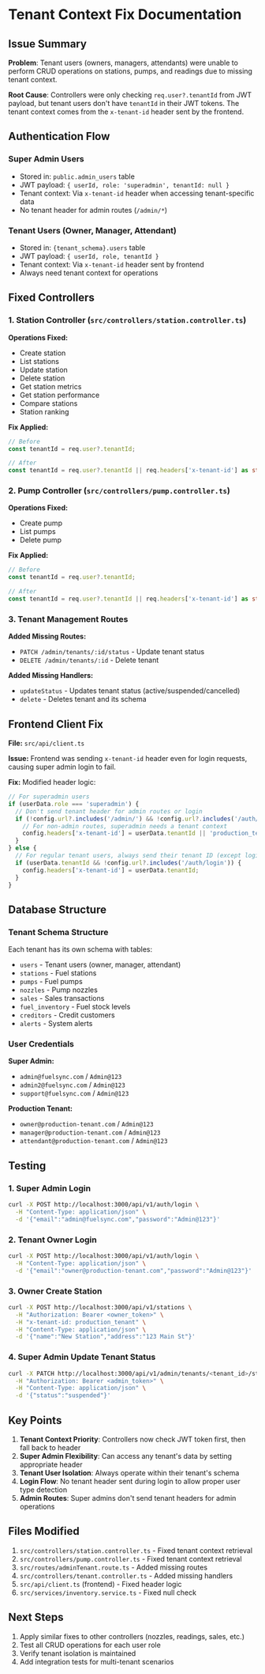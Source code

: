 # Tenant Context Fix Documentation

## Issue Summary

**Problem**: Tenant users (owners, managers, attendants) were unable to perform CRUD operations on stations, pumps, and readings due to missing tenant context.

**Root Cause**: Controllers were only checking `req.user?.tenantId` from JWT payload, but tenant users don't have `tenantId` in their JWT tokens. The tenant context comes from the `x-tenant-id` header sent by the frontend.

## Authentication Flow

### Super Admin Users
- Stored in: `public.admin_users` table
- JWT payload: `{ userId, role: 'superadmin', tenantId: null }`
- Tenant context: Via `x-tenant-id` header when accessing tenant-specific data
- No tenant header for admin routes (`/admin/*`)

### Tenant Users (Owner, Manager, Attendant)
- Stored in: `{tenant_schema}.users` table
- JWT payload: `{ userId, role, tenantId }`
- Tenant context: Via `x-tenant-id` header sent by frontend
- Always need tenant context for operations

## Fixed Controllers

### 1. Station Controller (`src/controllers/station.controller.ts`)
**Operations Fixed:**
- Create station
- List stations
- Update station
- Delete station
- Get station metrics
- Get station performance
- Compare stations
- Station ranking

**Fix Applied:**
```typescript
// Before
const tenantId = req.user?.tenantId;

// After
const tenantId = req.user?.tenantId || req.headers['x-tenant-id'] as string;
```

### 2. Pump Controller (`src/controllers/pump.controller.ts`)
**Operations Fixed:**
- Create pump
- List pumps
- Delete pump

**Fix Applied:**
```typescript
// Before
const tenantId = req.user?.tenantId;

// After
const tenantId = req.user?.tenantId || req.headers['x-tenant-id'] as string;
```

### 3. Tenant Management Routes
**Added Missing Routes:**
- `PATCH /admin/tenants/:id/status` - Update tenant status
- `DELETE /admin/tenants/:id` - Delete tenant

**Added Missing Handlers:**
- `updateStatus` - Updates tenant status (active/suspended/cancelled)
- `delete` - Deletes tenant and its schema

## Frontend Client Fix

**File:** `src/api/client.ts`

**Issue:** Frontend was sending `x-tenant-id` header even for login requests, causing super admin login to fail.

**Fix:** Modified header logic:
```typescript
// For superadmin users
if (userData.role === 'superadmin') {
  // Don't send tenant header for admin routes or login
  if (!config.url?.includes('/admin/') && !config.url?.includes('/auth/login')) {
    // For non-admin routes, superadmin needs a tenant context
    config.headers['x-tenant-id'] = userData.tenantId || 'production_tenant';
  }
} else {
  // For regular tenant users, always send their tenant ID (except login)
  if (userData.tenantId && !config.url?.includes('/auth/login')) {
    config.headers['x-tenant-id'] = userData.tenantId;
  }
}
```

## Database Structure

### Tenant Schema Structure
Each tenant has its own schema with tables:
- `users` - Tenant users (owner, manager, attendant)
- `stations` - Fuel stations
- `pumps` - Fuel pumps
- `nozzles` - Pump nozzles
- `sales` - Sales transactions
- `fuel_inventory` - Fuel stock levels
- `creditors` - Credit customers
- `alerts` - System alerts

### User Credentials
**Super Admin:**
- `admin@fuelsync.com` / `Admin@123`
- `admin2@fuelsync.com` / `Admin@123`
- `support@fuelsync.com` / `Admin@123`

**Production Tenant:**
- `owner@production-tenant.com` / `Admin@123`
- `manager@production-tenant.com` / `Admin@123`
- `attendant@production-tenant.com` / `Admin@123`

## Testing

### 1. Super Admin Login
```bash
curl -X POST http://localhost:3000/api/v1/auth/login \
  -H "Content-Type: application/json" \
  -d '{"email":"admin@fuelsync.com","password":"Admin@123"}'
```

### 2. Tenant Owner Login
```bash
curl -X POST http://localhost:3000/api/v1/auth/login \
  -H "Content-Type: application/json" \
  -d '{"email":"owner@production-tenant.com","password":"Admin@123"}'
```

### 3. Owner Create Station
```bash
curl -X POST http://localhost:3000/api/v1/stations \
  -H "Authorization: Bearer <owner_token>" \
  -H "x-tenant-id: production_tenant" \
  -H "Content-Type: application/json" \
  -d '{"name":"New Station","address":"123 Main St"}'
```

### 4. Super Admin Update Tenant Status
```bash
curl -X PATCH http://localhost:3000/api/v1/admin/tenants/<tenant_id>/status \
  -H "Authorization: Bearer <admin_token>" \
  -H "Content-Type: application/json" \
  -d '{"status":"suspended"}'
```

## Key Points

1. **Tenant Context Priority**: Controllers now check JWT token first, then fall back to header
2. **Super Admin Flexibility**: Can access any tenant's data by setting appropriate header
3. **Tenant User Isolation**: Always operate within their tenant's schema
4. **Login Flow**: No tenant header sent during login to allow proper user type detection
5. **Admin Routes**: Super admins don't send tenant headers for admin operations

## Files Modified

1. `src/controllers/station.controller.ts` - Fixed tenant context retrieval
2. `src/controllers/pump.controller.ts` - Fixed tenant context retrieval  
3. `src/routes/adminTenant.route.ts` - Added missing routes
4. `src/controllers/tenant.controller.ts` - Added missing handlers
5. `src/api/client.ts` (frontend) - Fixed header logic
6. `src/services/inventory.service.ts` - Fixed null check

## Next Steps

1. Apply similar fixes to other controllers (nozzles, readings, sales, etc.)
2. Test all CRUD operations for each user role
3. Verify tenant isolation is maintained
4. Add integration tests for multi-tenant scenarios